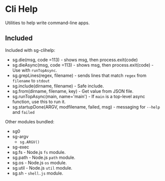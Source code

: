 # Cli Help

Utilities to help write command-line apps.

## Included

Included with sg-clihelp:

* sg.die(msg, code =113) - shows msg, then process.exit(code)
* sg.dieAsync(msg, code =113) - shows msg, then process.exit(code) - Use with `runTopAsync`.
* sg.grepLines(regex, filename) - sends lines that match `regex` from `filename` to `stdout`
* sg.include(dirname, filename) - Safe include.
* sg.from(dirname, filename, key) - Get value from JSON file.
* sg.runTopAsync(main, name='main') - If `main` is a top-level async function, use this to run it.
* sg.startupDone(ARGV, modfilename, failed, msg) - messaging for `--help` and `failed`

Other modules bundled:

* sg0
* sg-argv
  * `sg.ARGV()`
* sg-exec
* sg.fs - Node.js `fs` module.
* sg.path - Node.js `path` module.
* sg.os - Node.js `os` module.
* sg.util - Node.js `util` module.
* sg.sh - `shell.js` module.
